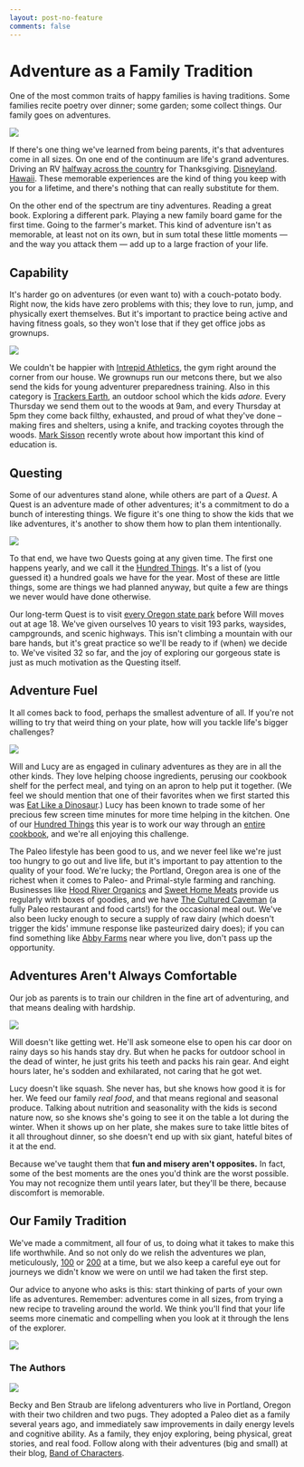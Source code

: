 ```yaml
---
layout: post-no-feature
comments: false
---
```


# Adventure as a Family Tradition

One of the most common traits of happy families is having traditions.
Some families recite poetry over dinner; some garden; some collect things.
Our family goes on adventures.

[![](images/whale.jpg)](images/whale.jpg)

If there's one thing we've learned from being parents, it's that adventures come in all sizes.
On one end of the continuum are life's grand adventures.
Driving an RV [halfway across the country](https://bandofcharacters.wordpress.com/2013/01/09/straubsgiving-part-1/) for Thanksgiving.
[Disneyland](https://bandofcharacters.wordpress.com/2013/09/21/disneyland/).
[Hawaii](https://bandofcharacters.wordpress.com/2013/09/21/hawaii/).
These memorable experiences are the kind of thing you keep with you for a lifetime, and there's nothing that can really substitute for them.

On the other end of the spectrum are tiny adventures.
Reading a great book.
Exploring a different park.
Playing a new family board game for the first time.
Going to the farmer's market.
This kind of adventure isn't as memorable, at least not on its own, but in sum total these little moments — and the way you attack them — add up to a large fraction of your life.

## Capability

It's harder go on adventures (or even want to) with a couch-potato body.
Right now, the kids have zero problems with this; they love to run, jump, and physically exert themselves.
But it's important to practice being active and having fitness goals, so they won't lose that if they get office jobs as grownups.

[![](images/gym.jpg)](images/gym.jpg)

We couldn't be happier with [Intrepid Athletics][intrepid], the gym right around the corner from our house.
We grownups run our metcons there, but we also send the kids for young adventurer preparedness training.
Also in this category is [Trackers Earth][trackers], an outdoor school which the kids *adore.*
Every Thursday we send them out to the woods at 9am, and every Thursday at 5pm they come back filthy, exhausted, and proud of what they've done – making fires and shelters, using a knife, and tracking coyotes through the woods.
[Mark Sisson][mda] recently wrote about how important this kind of education is.

## Questing

Some of our adventures stand alone, while others are part of a *Quest*.
A Quest is an adventure made of other adventures; it's a commitment to do a bunch of interesting things.
We figure it's one thing to show the kids that we like adventures, it's another to show them how to plan them intentionally.

[![](images/trail.jpg)](images/trail.jpg)

To that end, we have two Quests going at any given time.
The first one happens yearly, and we call it the [Hundred Things][100].
It's a list of (you guessed it) a hundred goals we have for the year.
Most of these are little things, some are things we had planned anyway, but quite a few are things we never would have done otherwise.

Our long-term Quest is to visit [every Oregon state park][parks] before Will moves out at age 18.
We've given ourselves 10 years to visit 193 parks, waysides, campgrounds, and scenic highways.
This isn't climbing a mountain with our bare hands, but it's great practice so we'll be ready to if (when) we decide to.
We've visited 32 so far, and the joy of exploring our gorgeous state is just as much motivation as the Questing itself.

## Adventure Fuel

It all comes back to food, perhaps the smallest adventure of all.
If you're not willing to try that weird thing on your plate, how will you tackle life's bigger challenges?

[![](images/kitchen.jpg)](images/kitchen.jpg)

Will and Lucy are as engaged in culinary adventures as they are in all the other kinds.
They love helping choose ingredients, perusing our cookbook shelf for the perfect meal, and tying on an apron to help put it together.
(We feel we should mention that one of their favorites when we first started this was [Eat Like a Dinosaur][elad].)
Lucy has been known to trade some of her precious few screen time minutes for more time helping in the kitchen.
One of our [Hundred Things][100] this year is to work our way through an [entire cookbook][zb], and we're all enjoying this challenge.

The Paleo lifestyle has been good to us, and we never feel like we're just too hungry to go out and live life, but it's important to pay attention to the quality of your food.
We're lucky; the Portland, Oregon area is one of the richest when it comes to Paleo- and Primal-style farming and ranching.
Businesses like [Hood River Organics][hro] and [Sweet Home Meats][shm] provide us regularly with boxes of goodies, and we have [The Cultured Caveman][cave] (a fully Paleo restaurant and food carts!) for the occasional meal out.
We've also been lucky enough to secure a supply of raw dairy (which doesn't trigger the kids' immune response like pasteurized dairy does); if you can find something like [Abby Farms][abby] near where you live, don't pass up the opportunity.

## Adventures Aren't Always Comfortable

Our job as parents is to train our children in the fine art of adventuring, and that means dealing with hardship.

[![](images/beach.jpg)](images/beach.jpg)

Will doesn't like getting wet.
He'll ask someone else to open his car door on rainy days so his hands stay dry.
But when he packs for outdoor school in the dead of winter, he just grits his teeth and packs his rain gear.
And eight hours later, he's sodden and exhilarated, not caring that he got wet.

Lucy doesn't like squash.
She never has, but she knows how good it is for her.
We feed our family *real food*, and that means regional and seasonal produce.
Talking about nutrition and seasonality with the kids is second nature now, so she knows she's going to see it on the table a lot during the winter.
When it shows up on her plate, she makes sure to take little bites of it all throughout dinner, so she doesn't end up with six giant, hateful bites of it at the end.

Because we've taught them that **fun and misery aren't opposites.**
In fact, some of the best moments are the ones you'd think are the worst possible.
You may not recognize them until years later, but they'll be there, because discomfort is memorable.

## Our Family Tradition

We've made a commitment, all four of us, to doing what it takes to make this life worthwhile.
And so not only do we relish the adventures we plan, meticulously,  [100][100] or [200][parks] at a time, but we also keep a careful eye out for journeys we didn't know we were on until we had taken the first step.

Our advice to anyone who asks is this: start thinking of parts of your own life as adventures.
Remember: adventures come in all sizes, from trying a new recipe to traveling around the world.
We think you'll find that your life seems more cinematic and compelling when you look at it through the lens of the explorer.

[![](images/bricks.jpg)](images/bricks.jpg)

### The Authors

[![](images/bio.jpg)]()

Becky and Ben Straub are lifelong adventurers who live in Portland, Oregon with their two children and two pugs.
They adopted a Paleo diet as a family several years ago, and immediately saw improvements in daily energy levels and cognitive ability.
As a family, they enjoy exploring, being physical, great stories, and real food.
Follow along with their adventures (big and small) at their blog, [Band of Characters](https://bandofcharacters.wordpress.com).


[trackers]: http://trackerspdx.com/
[intrepid]: http://www.intrepidpdx.com/
[hro]: http://hoodriverorganic.csaware.com/
[shm]: http://www.sweethomefarms.com/
[cave]: http://culturedcavemanpdx.com/
[abby]: https://www.facebook.com/abbeyfarmstead
[100]: http://100.straub.cc/
[parks]: https://bandofcharacters.wordpress.com/2014/01/13/oregon-state-park-challenge/
[zb]: http://zenbellycatering.com/zenbelly-cookbook/
[elad]: http://paleoparents.com/eat-like-a-dinosaur/
[mda]: http://www.marksdailyapple.com/are-we-thwarting-childrens-instinct-to-explore/#axzz3UqmreXYR
